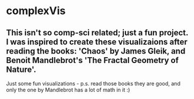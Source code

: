 # complexVis
This isn't so comp-sci related; just a fun project. I was inspired to create these visualizaions after reading the books: 'Chaos' by James Gleik, and Benoit Mandlebrot's 'The Fractal Geometry of Nature'.
-----------------------
Just some fun visualizations - p.s. read those books they are good, and only the one by Mandlebrot has a lot of math in it :)
